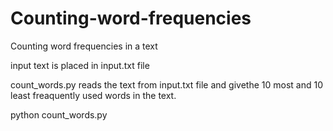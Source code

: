 # Counting-word-frequencies
Counting word frequencies in a text

input text is placed in input.txt file

count_words.py reads the text from input.txt file and givethe 10 most and 10 least freaquently used words in the text.

python count_words.py
